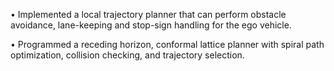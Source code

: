 • Implemented a local trajectory planner that can perform obstacle avoidance, lane-keeping and stop-sign handling for the ego vehicle.

• Programmed a receding horizon, conformal lattice planner with spiral path optimization, collision checking, and trajectory selection.
